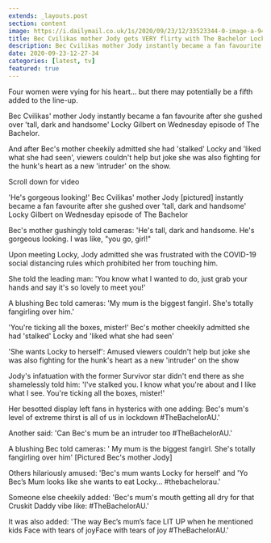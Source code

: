 ```yaml
---
extends: _layouts.post
section: content
image: https://i.dailymail.co.uk/1s/2020/09/23/12/33523344-0-image-a-94_1600860114010.jpg 
title: Bec Cvilikas mother Jody gets VERY flirty with The Bachelor Locky Gilbert 
description: Bec Cvilikas mother Jody instantly became a fan favourite after she gushed over tall, dark and handsome Locky Gilbert on Wednesday episode of The Bachelor. 
date: 2020-09-23-12-27-34 
categories: [latest, tv] 
featured: true 
--- 
```



Four women were vying for his heart... but there may potentially be a fifth added to the line-up. 

Bec Cvilikas' mother Jody instantly became a fan favourite after she gushed over 'tall, dark and handsome' Locky Gilbert on Wednesday episode of The Bachelor.

And after Bec's mother cheekily admitted she had 'stalked' Locky and 'liked what she had seen', viewers couldn't help but joke she was also fighting for the hunk's heart as a new 'intruder' on the show.

Scroll down for video

'He's gorgeous looking!' Bec Cvilikas' mother Jody [pictured] instantly became a fan favourite after she gushed over 'tall, dark and handsome' Locky Gilbert on Wednesday episode of The Bachelor

Bec's mother gushingly told cameras: 'He's tall, dark and handsome. He's gorgeous looking. I was like, "you go, girl!"

Upon meeting Locky, Jody admitted she was frustrated with the COVID-19 social distancing rules which prohibited her from touching him. 

She told the leading man: 'You know what I wanted to do, just grab your hands and say it's so lovely to meet you!'

A blushing Bec told cameras: 'My mum is the biggest fangirl. She's totally fangirling over him.'  

'You're ticking all the boxes, mister!' Bec's mother cheekily admitted she had 'stalked' Locky and 'liked what she had seen'















'She wants Locky to herself': Amused viewers couldn't help but joke she was also fighting for the hunk's heart as a new 'intruder' on the show

Jody's infatuation with the former Survivor star didn't end there as she shamelessly told him: 'I've stalked you. I know what you're about and I like what I see. You're ticking all the boxes, mister!'

Her besotted display left fans in hysterics with one adding: Bec's mum's level of extreme thirst is all of us in lockdown #TheBachelorAU.'

Another said: 'Can Bec's mum be an intruder too #TheBachelorAU.'

A blushing Bec told cameras: ' My mum is the biggest fangirl. She's totally fangirling over him' [Pictured Bec's mother Jody] 

Others hilariously amused: 'Bec's mum wants Locky for herself' and 'Yo Bec’s Mum looks like she wants to eat Locky... #thebachelorau.' 

Someone else cheekily added: 'Bec's mum's mouth getting all dry for that Cruskit Daddy vibe like: #TheBachelorAU.'

It was also added: 'The way Bec’s mum’s face LIT UP when he mentioned kids Face with tears of joyFace with tears of joy #TheBachelorAU.' 




